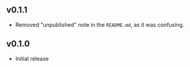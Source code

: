 ## v0.1.1

- Removed "unpublished" note in the `README.md`, as it was confusing.

## v0.1.0

- Initial release
